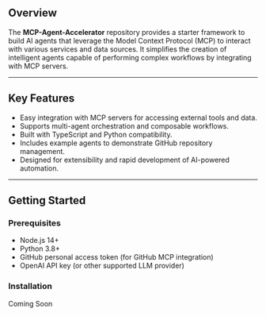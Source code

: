 ## Overview

The **MCP-Agent-Accelerator** repository provides a starter framework to build AI agents that leverage the Model Context Protocol (MCP) to interact with various services and data sources. It simplifies the creation of intelligent agents capable of performing complex workflows by integrating with MCP servers.

---

## Key Features

- Easy integration with MCP servers for accessing external tools and data.
- Supports multi-agent orchestration and composable workflows.
- Built with TypeScript and Python compatibility.
- Includes example agents to demonstrate GitHub repository management.
- Designed for extensibility and rapid development of AI-powered automation.

---

## Getting Started

### Prerequisites

- Node.js 14+
- Python 3.8+
- GitHub personal access token (for GitHub MCP integration)
- OpenAI API key (or other supported LLM provider)

### Installation
Coming Soon
